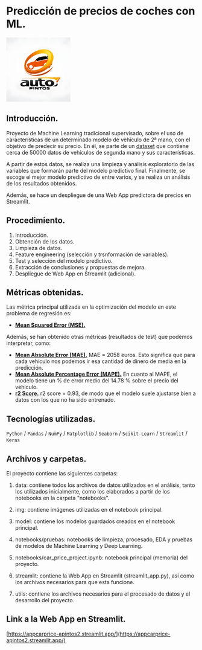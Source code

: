 # Predicción de precios de coches con ML.

<img src="img/autos_pintos_logo_red.png" alt="Autos Pintos logo" width="170"/>

## Introducción.

Proyecto de Machine Learning tradicional supervisado, sobre el uso de características de un determinado modelo de vehículo de 2ª mano, con el objetivo de predecir su precio. En él, se parte de un [dataset](https://www.kaggle.com/datasets/datamarket/venta-de-coches) que contiene cerca de 50000 datos de vehículos de segunda mano y sus características. 

A partir de estos datos, se realiza una limpieza y análisis exploratorio de las variables que formarán parte del modelo predictivo final. Finalmente, se escoge el mejor modelo predictivo de entre varios, y se realiza un análisis de los resultados obtenidos.

Además, se hace un despliegue de una Web App predictora de precios en Streamlit.

## Procedimiento.

1. Introducción.
2. Obtención de los datos.
3. Limpieza de datos.
4. Feature engineering (selección y trsnformación de variables).
5. Test y selección del modelo predictivo.
6. Extracción de conclusiones y propuestas de mejora.
7. Despliegue de Web App en Streamlit (adicional).

## Métricas obtenidas.

Las métrica principal utilizada en la optimización del modelo en este problema de regresión es:

* [__Mean Squared Error (MSE).__](https://scikit-learn.org/stable/modules/generated/sklearn.metrics.mean_squared_error.html)

Además, se han obtenido otras métricas (resultados de test) que podemos interpretar, como:

* [__Mean Absolute Error (MAE).__](https://scikit-learn.org/stable/modules/generated/sklearn.metrics.mean_absolute_error.html) MAE = 2058 euros. Esto significa que para cada vehículo nos podemos ir esa cantidad de dinero de media en la predicción.
* [__Mean Absolute Percentage Error (MAPE).__](https://scikit-learn.org/stable/modules/generated/sklearn.metrics.mean_absolute_percentage_error.html#sklearn.metrics.mean_absolute_percentage_error) En cuanto al MAPE, el modelo tiene un % de error medio del 14.78 % sobre el precio del vehículo.
* [__r2 Score.__](https://scikit-learn.org/stable/modules/generated/sklearn.metrics.r2_score.html#sklearn.metrics.r2_score) r2 score = 0.93, de modo que el modelo suele ajustarse bien a datos con los que no ha sido entrenado.


## Tecnologías utilizadas.

```Python``` / ```Pandas``` / ```NumPy``` / ```Matplotlib``` / ```Seaborn``` / ```Scikit-Learn``` / ```Streamlit``` / ```Keras```

## Archivos y carpetas.

El proyecto contiene las siguientes carpetas:

1. data: contiene todos los archivos de datos utilizados en el análisis, tanto los utilizados inicialmente, como los elaborados a partir de los notebooks en la carpeta "notebooks".

2. img: contiene imágenes utilizadas en el notebook principal.

3. model: contiene los modelos guardados creados en el notebook principal.

4. notebooks/pruebas: notebooks de limpieza, procesado, EDA y pruebas de modelos de Machine Learning y Deep Learning.

5. notebooks/car_price_project.ipynb: notebook principal (memoria) del proyecto.

6. streamlit: contiene la Web App en Streamlit (streamlit_app.py), así como los archivos necesarios para que esta funcione.

7. utils: contiene los archivos necesarios para el procesado de datos y el desarrollo del proyecto.

## Link a la Web App en Streamlit.

[https://appcarprice-apintos2.streamlit.app/](https://appcarprice-apintos2.streamlit.app/)



